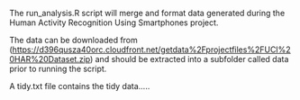 The run_analysis.R script will merge and format data generated during the Human Activity Recognition Using Smartphones project.

The data can be downloaded from (https://d396qusza40orc.cloudfront.net/getdata%2Fprojectfiles%2FUCI%20HAR%20Dataset.zip)  and should be extracted into a subfolder called data prior to running the script.

A tidy.txt file contains the tidy data.....
